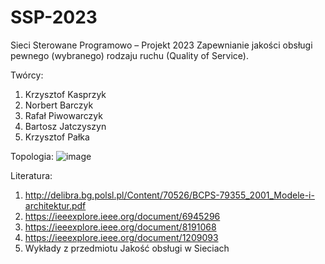 # SSP-2023
Sieci Sterowane Programowo – Projekt 2023 Zapewnianie jakości obsługi pewnego (wybranego) rodzaju ruchu (Quality of Service).

Twórcy:
1. Krzysztof Kasprzyk 
2. Norbert Barczyk 
3. Rafał Piwowarczyk 
4. Bartosz Jatczyszyn 
5. Krzysztof Pałka

Topologia:
![image](https://github.com/kkkasprzyk/SSP-2023/assets/31936126/8fdbafe8-1718-4af7-bfe7-aaa3768cf3be)

Literatura:
1. http://delibra.bg.polsl.pl/Content/70526/BCPS-79355_2001_Modele-i-architektur.pdf
2. https://ieeexplore.ieee.org/document/6945296
3. https://ieeexplore.ieee.org/document/8191068
4. https://ieeexplore.ieee.org/document/1209093
5. Wykłady z przedmiotu Jakość obsługi w Sieciach
